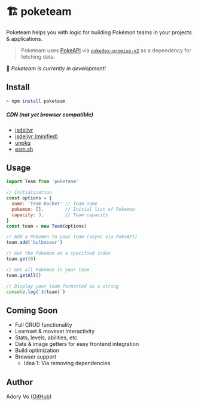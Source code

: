 # 🏗️ poketeam

Poketeam helps you with logic for building Pokémon teams in your projects & applications.  
> Poketeam uses [PokeAPI](https://pokeapi.co/) via
[`pokedex-promise-v2`](https://github.com/PokeAPI/pokedex-promise-v2) as a dependency for fetching data.

🚧 _Poketeam is currently in development!_

## Install

```bash
> npm install poketeam
```

##### CDN (not yet browser compatible)
- [jsdelivr](https://cdn.jsdelivr.net/npm/poketeam/dist/index.js)
- [jsdelivr (minified)](https://cdn.jsdelivr.net/npm/poketeam/dist/index.min.js)
- [unpkg](https://www.unpkg.com/poketeam)
- [esm.sh](https://esm.sh/poketeam)

## Usage

```js
import Team from 'poketeam'

// Initialization
const options = {
  name: 'Team Rocket' // Team name
  pokemon: [],        // Initial list of Pokemon
  capacity: 3,        // Team capacity
}
const team = new Team(options)

// Add a Pokemon to your team (async via PokeAPI)
team.add('bulbasaur')

// Get the Pokemon at a specified index
team.get(0)

// Get all Pokemon in your team
team.getAll()

// Display your team formatted as a string
console.log(`${team}`)
```

## Coming Soon
- Full CRUD functionality
- Learnset & moveset interactivity
- Stats, levels, abilities, etc.
- Data & image getters for easy frontend integration
- Build optimization
- Browser support
  - Idea 1: Via removing dependencies

## Author
Adory Vo ([GitHub](https://github.com/AdoryVo))